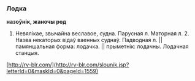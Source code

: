 ### Лодка
**назоўнік, жаночы род**

1. Невялікае, звычайна веславое, судна. Парусная л. Маторная л. 2. Назва некаторых відаў ваенных суднаў. Падводная л. || памяншальная форма: лодачка. || прыметнік: лодачны. Лодачная станцыя.

<a rel="author">[http://rv-blr.com/](http://rv-blr.com/slounik.jsp?letterId=0&maskId=0&pageId=1559)</a>
